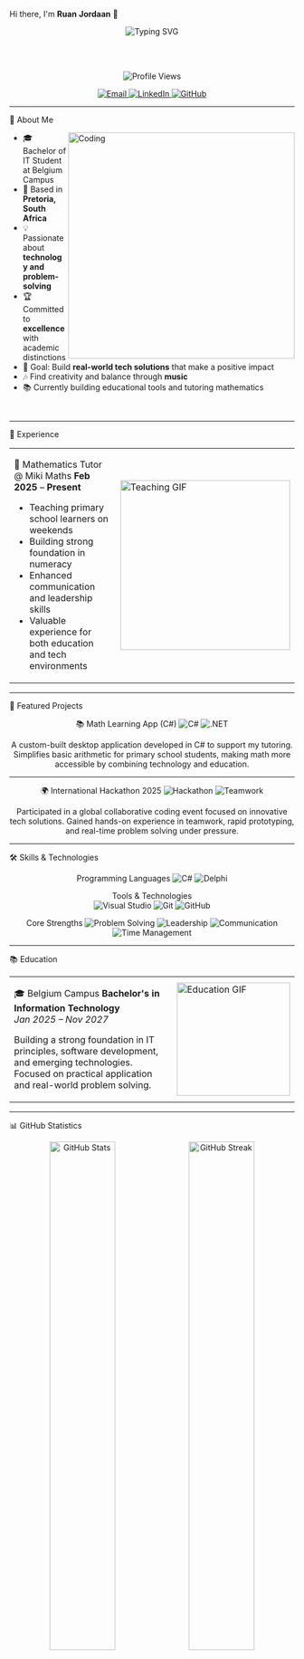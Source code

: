  Hi there, I'm **Ruan** **Jordaan** 👋

<div align="center">
  
  <!-- Animated typing SVG -->
  <img src="https://readme-typing-svg.herokuapp.com?font=Fira+Code&size=22&duration=3000&pause=1000&color=F7931E&center=true&vCenter=true&width=600&lines=Bachelor+of+IT+Student+%F0%9F%8E%93;Based+in+Pretoria%2C+South+Africa+%F0%9F%8C%8D;Passionate+Problem+Solver+%F0%9F%92%A1;Building+Tech+Solutions+%F0%9F%9A%80" alt="Typing SVG" />
  
  <br><br>
  
  <!-- Profile views counter -->
  <img src="https://komarev.com/ghpvc/?username=ruanjordaan&label=Profile%20views&color=0e75b6&style=flat" alt="Profile Views" />
  
  <!-- Contact badges -->
  <p>
    <a href="mailto:jordaanruan28@gmail.com">
      <img src="https://img.shields.io/badge/Email-D14836?style=for-the-badge&logo=gmail&logoColor=white" alt="Email" />
    </a>
    <a href="https://www.linkedin.com/in/ruan-jordaan-8a17252b0">
      <img src="https://img.shields.io/badge/LinkedIn-0077B5?style=for-the-badge&logo=linkedin&logoColor=white" alt="LinkedIn" />
    </a>
    <a href="https://github.com/ruanjordaan">
      <img src="https://img.shields.io/badge/GitHub-100000?style=for-the-badge&logo=github&logoColor=white" alt="GitHub" />
    </a>
  </p>

</div>

---

 🚀 About Me

<img align="right" alt="Coding" width="400" src="https://cdn.dribbble.com/users/1162077/screenshots/3848914/programmer.gif">

- 🎓 Bachelor of IT Student at Belgium Campus
- 📍 Based in **Pretoria, South Africa**
- 💡 Passionate about **technology and problem-solving**
- 🏆 Committed to **excellence** with academic distinctions
- 🎯 Goal: Build **real-world tech solutions** that make a positive impact
- 🎶 Find creativity and balance through **music**
- 📚 Currently building educational tools and tutoring mathematics

<br clear="both">

---

 💼 Experience

<table>
<tr>
<td width="50%">

 🧮 Mathematics Tutor @ Miki Maths
**Feb** **2025** – **Present**

- Teaching primary school learners on weekends
- Building strong foundation in numeracy
- Enhanced communication and leadership skills
- Valuable experience for both education and tech environments

</td>
<td width="50%">

<img src="https://media.giphy.com/media/LaVp0AyqR5bGsC5Cbm/giphy.gif" width="300" alt="Teaching GIF">

</td>
</tr>
</table>

---

 🧠 Featured Projects

<div align="center">

 📚 Math Learning App (C#)
<img src="https://img.shields.io/badge/C%23-239120?style=for-the-badge&logo=c-sharp&logoColor=white" alt="C#" />
<img src="https://img.shields.io/badge/.NET-5C2D91?style=for-the-badge&logo=.net&logoColor=white" alt=".NET" />

A custom-built desktop application developed in C# to support my tutoring. Simplifies basic arithmetic for primary school students, making math more accessible by combining technology and education.

---

 🌍 International Hackathon 2025
<img src="https://img.shields.io/badge/Hackathon-FF6B6B?style=for-the-badge&logo=code&logoColor=white" alt="Hackathon" />
<img src="https://img.shields.io/badge/Teamwork-4ECDC4?style=for-the-badge&logo=users&logoColor=white" alt="Teamwork" />

Participated in a global collaborative coding event focused on innovative tech solutions. Gained hands-on experience in teamwork, rapid prototyping, and real-time problem solving under pressure.

</div>

---

 🛠️ Skills & Technologies

<div align="center">

 Programming Languages
<img src="https://img.shields.io/badge/C%23-239120?style=for-the-badge&logo=c-sharp&logoColor=white" alt="C#" />
<img src="https://img.shields.io/badge/Delphi-EE1F35?style=for-the-badge&logo=delphi&logoColor=white" alt="Delphi" />

 Tools & Technologies  
<img src="https://img.shields.io/badge/Visual_Studio-5C2D91?style=for-the-badge&logo=visual%20studio&logoColor=white" alt="Visual Studio" />
<img src="https://img.shields.io/badge/Git-F05032?style=for-the-badge&logo=git&logoColor=white" alt="Git" />
<img src="https://img.shields.io/badge/GitHub-100000?style=for-the-badge&logo=github&logoColor=white" alt="GitHub" />

 Core Strengths
<img src="https://img.shields.io/badge/Problem_Solving-FF6B6B?style=for-the-badge&logo=lightbulb&logoColor=white" alt="Problem Solving" />
<img src="https://img.shields.io/badge/Leadership-4ECDC4?style=for-the-badge&logo=users&logoColor=white" alt="Leadership" />
<img src="https://img.shields.io/badge/Communication-45B7D1?style=for-the-badge&logo=chat&logoColor=white" alt="Communication" />
<img src="https://img.shields.io/badge/Time_Management-96CEB4?style=for-the-badge&logo=clock&logoColor=white" alt="Time Management" />

</div>

---

 📚 Education

<table>
<tr>
<td width="70%">

🎓 Belgium Campus
**Bachelor's** **in** **Information** **Technology**  
*Jan 2025 – Nov 2027*

Building a strong foundation in IT principles, software development, and emerging technologies. Focused on practical application and real-world problem solving.

</td>
<td width="30%">

<img src="https://media.giphy.com/media/WUlplcMpOCEmTGBtBW/giphy.gif" width="200" alt="Education GIF">

</td>
</tr>
</table>

---

📊 GitHub Statistics

<div align="center">
  
  <img width="48%" src="https://github-readme-stats.vercel.app/api?username=Wefowamasa&show_icons=true&theme=radical&hide_border=true" alt="GitHub Stats" />
  <img width="48%" src="https://github-readme-streak-stats.herokuapp.com/?user=Wefowamasa&theme=radical&hide_border=true" alt="GitHub Streak" />
  
  <br><br>
  
  <img width="50%" src="https://github-readme-stats.vercel.app/api/top-langs/?username=Wefowamasa&layout=compact&theme=radical&hide_border=true" alt="Top Languages" />

</div>

---

 🎯 Current Focus

<div align="center">


🔭 Currently working on: Educational C# applications
🌱 Learning: Advanced software development patterns
👯 Looking to collaborate on: Open source educational tools
💬 Ask me about: C#, Mathematics tutoring, Problem solving
⚡ Fun fact: I combine coding with music for creative inspiration


</div>

---

 🌟 Let's Connect!

<div align="center">
  
  <a href="https://www.linkedin.com/in/ruan-jordaan-8a17252b0">
    <img src="https://img.shields.io/badge/LinkedIn-Let's%20Connect-blue?style=for-the-badge&logo=linkedin" alt="LinkedIn" />
  </a>
  
  <a href="mailto:jordaanruan28@gmail.com">
    <img src="https://img.shields.io/badge/Email-Say%20Hello-red?style=for-the-badge&logo=gmail" alt="Email" />
  </a>
  
  <br><br>
  
  <!-- Quote with styling -->
  <img src="https://quotes-github-readme.vercel.app/api?type=horizontal&theme=radical" alt="Random Dev Quote" />
  
  <br><br>
  
   💭 Personal Quote
  "Strive not to be a success, but rather to be of value." – Albert Einstein
  
  <br>
  
</div>

---

<div align="center">
  
   🎉 Thanks for visiting my profile!
  
  <img src="https://media.giphy.com/media/LnQjpWaON8nhr21vNW/giphy.gif" width="60"> <em><b>I love connecting with different people</b> so if you want to say <b>hi, I'll be happy to meet you more!</b> 😊</em>
  
  ---
  
  <img src="https://komarev.com/ghpvc/?username=ruanjordaan&label=Profile%20Views&color=blue&style=plastic" alt="Profile Views" />
  
</div>

